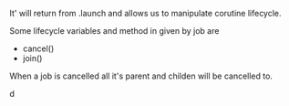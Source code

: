 It' will return from .launch and allows us to manipulate corutine lifecycle.

Some lifecycle variables and method in given by job are
 - cancel()
 - join()
 
When a job is cancelled all it's parent and childen will be cancelled to.

 d